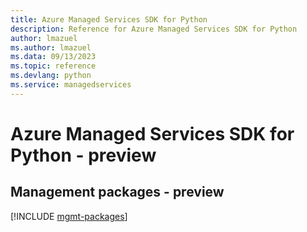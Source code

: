 ```yaml
---
title: Azure Managed Services SDK for Python
description: Reference for Azure Managed Services SDK for Python
author: lmazuel
ms.author: lmazuel
ms.data: 09/13/2023
ms.topic: reference
ms.devlang: python
ms.service: managedservices
---
```

# Azure Managed Services SDK for Python - preview

## Management packages - preview
[!INCLUDE [mgmt-packages](managed-services-mgmt-index.md)]